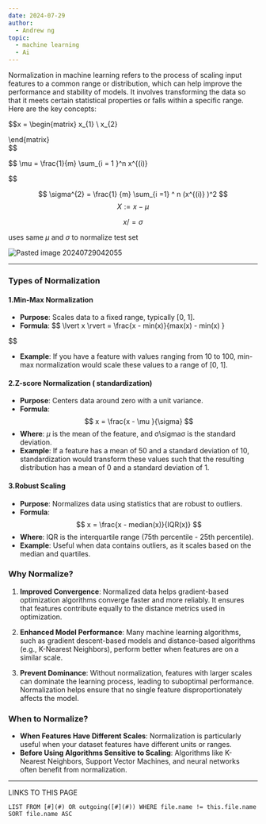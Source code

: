 ```yaml
---
date: 2024-07-29
author:
  - Andrew ng
topic:
  - machine learning
  - Ai
---
```

Normalization in machine learning refers to the process of scaling input features to a common range or distribution, which can help improve the performance and stability of models. It involves transforming the data so that it meets certain statistical properties or falls within a specific range. Here are the key concepts:


$$x = \begin{matrix} x_{1}  \\ x_{2}

\end{matrix}  
$$

$$
\mu = \frac{1}{m} \sum_{i = 1 }^n x^{(i)}

$$

$$
\sigma^{2} = \frac{1} {m} \sum_{i =1} ^ n (x^{(i)} )^2 
$$
$$
X := x - \mu
$$

$$
x / = \sigma
$$

uses same $\mu$ and $\sigma$ to normalize test set 



![Pasted image 20240729042055](Pasted%20image%2020240729042055.png)

---
### Types of Normalization 
#### 1.Min-Max Normalization 
- **Purpose**: Scales data to a fixed range, typically [0, 1].
- **Formula**: 
$$
\lvert x \rvert = \frac{x - min(x)}{max(x) - min(x) }

$$
- **Example**: If you have a feature with values ranging from 10 to 100, min-max normalization would scale these values to a range of [0, 1].
#### 2.Z-score Normalization ( standardization) 
- **Purpose**: Centers data around zero with a unit variance.
- **Formula**: 
$$
x = \frac{x - \mu }{\sigma}
$$
- **Where**: $\mu$ is the mean of the feature, and σ\sigmaσ is the standard deviation.
- **Example**: If a feature has a mean of 50 and a standard deviation of 10, standardization would transform these values such that the resulting distribution has a mean of 0 and a standard deviation of 1.

#### 3.Robust Scaling 
- **Purpose**: Normalizes data using statistics that are robust to outliers.
- **Formula**: 
$$
x = \frac{x - median(x)}{IQR(x)}
$$
- **Where**: IQR is the interquartile range (75th percentile - 25th percentile).
- **Example**: Useful when data contains outliers, as it scales based on the median and quartiles.

### Why Normalize?

1. **Improved Convergence**: Normalized data helps gradient-based optimization algorithms converge faster and more reliably. It ensures that features contribute equally to the distance metrics used in optimization.
    
2. **Enhanced Model Performance**: Many machine learning algorithms, such as gradient descent-based models and distance-based algorithms (e.g., K-Nearest Neighbors), perform better when features are on a similar scale.
    
3. **Prevent Dominance**: Without normalization, features with larger scales can dominate the learning process, leading to suboptimal performance. Normalization helps ensure that no single feature disproportionately affects the model.
    

### When to Normalize?

- **When Features Have Different Scales**: Normalization is particularly useful when your dataset features have different units or ranges.
- **Before Using Algorithms Sensitive to Scaling**: Algorithms like K-Nearest Neighbors, Support Vector Machines, and neural networks often benefit from normalization.

----
LINKS TO THIS PAGE 
```dataview
LIST FROM [#](#) OR outgoing([#](#)) WHERE file.name != this.file.name SORT file.name ASC
```
